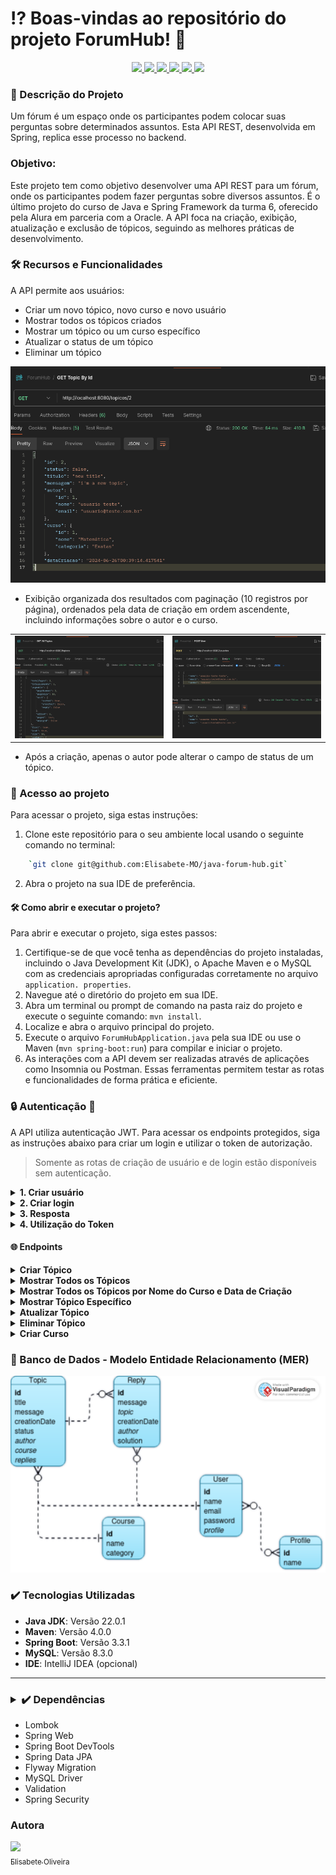 
# ⁉️ Boas-vindas ao repositório do projeto ForumHub! 💬
<p align="center">
     <a alt="Java" href="https://java.com" target="_blank">
        <img src="https://img.shields.io/badge/Java-v22.0.1-ED8B00.svg" />
    </a>
    <a alt="Spring Boot" href="https://spring.io/" target="_blank">
        <img src="https://img.shields.io/badge/Spring Boot-v3.3.1-6DB33F.svg" />
    </a>
     <a alt="Maven" href="https://maven.apache.org/index.html" target="_blank">
        <img src="https://img.shields.io/badge/Maven-v4.0.0-CD2335.svg" />
    </a>
    <a alt="MySQL" href="https://www.mysql.com/" target="_blank">
        <img src="https://img.shields.io/badge/MySQL-v8.3.0-00758f.svg" />
    </a>
        <a alt="Lombok" href="https://projectlombok.org/" target="_blank">
        <img src="https://img.shields.io/badge/Lombok-v1.18.32-FF0035.svg" />
    </a>
     <a alt="IntelliJ IDEA" href="https://www.jetbrains.com/idea/" target="_blank">
        <img src="https://img.shields.io/badge/IntelliJ IDEA-v1.18.32-087CFA.svg" />
    </a>
</p>

[//]: # (<p align="center">)
[//]: # (    <img src="./imgs/badge literalura.png" width="200px" alt="Badge de )
[//]: # (Conquista">)
[//]: # (</p>)

### 📖 Descrição do Projeto

Um fórum é um espaço onde os participantes podem colocar suas perguntas sobre determinados assuntos. Esta API REST, desenvolvida em Spring, replica esse processo no backend.

### Objetivo:

Este projeto tem como objetivo desenvolver uma API REST para um fórum, onde os participantes podem fazer perguntas sobre diversos assuntos. É o último projeto do curso de Java e Spring Framework da turma 6, oferecido pela Alura em parceria com a Oracle. A API foca na criação, exibição, atualização e exclusão de tópicos, seguindo as melhores práticas de desenvolvimento.

### 🛠️ Recursos e Funcionalidades

A API permite aos usuários:

-   Criar um novo tópico, novo curso e novo usuário
-   Mostrar todos os tópicos criados
-   Mostrar um tópico ou um curso específico
-   Atualizar o status de um tópico
-   Eliminar um tópico

<p align="center"><img src="./imgs/Captura de tela de 2024-06-28 21-28-45.png" alt="Detalhamento de tópico"></p>

* Exibição organizada dos resultados com paginação (10 registros por página), ordenados pela data de criação em ordem ascendente, incluindo informações sobre o autor e o curso.

<table align="center">
  <tr>
    <td>
      <img src="./imgs/Captura de tela de 2024-06-28 21-27-11.png" 
width="350px" alt="Lista de todos os tópicos">
    </td>
    <td>
      <img src="./imgs/Captura de tela de 2024-06-28 21-25-45.png" 
width="350px" alt="Criação de Usuário">
    </td>
  </tr>
</table>

* Após a criação, apenas o autor pode alterar o campo de status de um tópico.


### 📁 Acesso ao projeto

Para acessar o projeto, siga estas instruções:

1.  Clone este repositório para o seu ambiente local usando o seguinte comando no terminal:
```bash    
    `git clone git@github.com:Elisabete-MO/java-forum-hub.git` 
```
2.  Abra o projeto na sua IDE de preferência.
    <br>

#### 🛠️ Como abrir e executar o projeto?

Para abrir e executar o projeto, siga estes passos:

1. Certifique-se de que você tenha as dependências do projeto instaladas,  
   incluindo o Java Development Kit (JDK), o Apache Maven e o MySQL com as 
   credenciais apropriadas configuradas corretamente no arquivo `application.
   properties`. 
2. Navegue até o diretório do projeto em sua IDE. 
3. Abra um terminal ou prompt de comando na pasta raiz do projeto e execute 
   o seguinte comando: `mvn install`. 
4. Localize e abra o arquivo principal do projeto. 
5. Execute o arquivo `ForumHubApplication.java` pela sua IDE ou use o Maven (`mvn spring-boot:run`) para compilar e iniciar o projeto. 
6. As interações com a API devem ser realizadas através de aplicações como Insomnia ou Postman. Essas ferramentas permitem testar as rotas e funcionalidades de forma prática e eficiente.

### 🔒 Autenticação 🔑
A API utiliza autenticação JWT. Para acessar os endpoints protegidos, siga as instruções abaixo para criar um login e utilizar o token de autorização.
> Somente as rotas de criação de usuário e de login estão disponíveis sem 
> autenticação.
<details>
<summary><b> 1. Criar usuário </b></summary>

- Método: `POST`
- Rota: `/usuarios`
- Corpo:
```json 
{
  "nome":  "Nome do Usuário",
  "email":  "usuario@email.com",
  "senha":  "senha do usuário"
}
```
</details>
<details>
<summary><b> 2. Criar login </b></summary>

- Método: `POST`
- Rota: `/login`
- Corpo:
```json 
{
  "email":  "usuario@email.com",
  "senha":  "senha do usuário"
}
```
</details>
<details>
<summary><b> 3. Resposta </b></summary>

- Um token JWT é retornado se as credenciais estiverem corretas.
- Exemplo de resposta:
```json 
{
  "token": "eyJhbGciOiJIUzI1NiIsInR5cCI6IkpXVCJ9.eyJpc3MiOiJBUEkgRm9ydW0gSHViIiwic3ViIjoidXN1YXJpb0BlbWFpbC5jb20iLCJleHAiOjE3MTk3MTg5NjB9.aTy4MrXmZYEtyF8rVHssnvKbDD_xjiHidYnd51CLBbk"
}
```
</details>
<details>
<summary><b> 4. Utilização do Token </b></summary>

- Após obter o token, você deve incluí-lo no header Authorization em todas as requisições subsequentes aos endpoints protegidos.
- Formato do Header:

| **Key** | **Value**                                            |
| --- |------------------------------------------------------|
| Authorization | eyJhbGciOiJIUzI1NiIsInR5cCI6IkpXVCJ9.eyJpc3MiOi(...) |

</details>

#### 🌐 Endpoints
<details>
<summary><b> Criar Tópico </b></summary>

-   Método: `POST` 
-   Rota: `/topicos`
- Cabeçalho: `Authorization: {seu_token_jwt_aqui}`
-   Corpo:
```json 
{
  "titulo":  "Título do Tópico",
  "mensagem":  "Conteúdo do Tópico",
  "autor":  1,
  "curso":  1
}
```
</details>
<details>
<summary><b> Mostrar Todos os Tópicos </b></summary>

- Método: `GET`
- Rota: `/topicos`
- Cabeçalho: `Authorization: {seu_token_jwt_aqui}`
</details>
<details>
<summary><b> Mostrar Todos os Tópicos por Nome do Curso e Data de 
Criação </b></summary>

- Método: `GET`
- Rota: `/topicos/search?curso={nome_do_curso}&ano={ano_de_criação_do_tópico(AAAA)} `
- Cabeçalho: `Authorization: {seu_token_jwt_aqui}`
</details>
<details>
<summary><b> Mostrar Tópico Específico </b></summary>

- Método: `GET`
- Rota: `/topicos/{id}`
- Cabeçalho: `Authorization: {seu_token_jwt_aqui}`
</details>
<details>
<summary><b> Atualizar Tópico </b></summary>

- Método: `PUT`
- Rota: `/topicos/{id}`
- Cabeçalho: `Authorization: {seu_token_jwt_aqui}`
- Corpo:
```json 
{
  "titulo":  "Título do Tópico",
  "mensagem":  "Conteúdo do Tópico",
  "status":  "true"
}
```
</details>
<details>
<summary><b> Eliminar Tópico </b></summary>

- Método: `DELETE`
- Rota: `/topicos/{id}`
- Cabeçalho: `Authorization: {seu_token_jwt_aqui}`
</details>
<details>
<summary><b> Criar Curso </b></summary>

- Método: `POST`
- Rota: `/cursos`
- Cabeçalho: `Authorization: {seu_token_jwt_aqui}`
- Corpo:
```json 
{
  "nome":  "nome_do_curso",
  "categoria":  "categoria_do_curso"
}
```
</details>

### 🎲 Banco de Dados - Modelo Entidade Relacionamento (MER)
<p align="center"><img src="./imgs/forum-hub-er.png" alt="Modelo 
Entidade-Relacionamento"></p>

### ✔️ Tecnologias Utilizadas
-   **Java JDK**: Versão 22.0.1
-   **Maven**: Versão 4.0.0
-   **Spring Boot**: Versão 3.3.1
-   **MySQL**: Versão 8.3.0
-   **IDE**: IntelliJ IDEA (opcional)
---------------------------------------------------------
<h3><details>
<summary> ✔️ Dependências </summary></h3>

- Lombok
- Spring Web
- Spring Boot DevTools
- Spring Data JPA
- Flyway Migration
- MySQL Driver
- Validation
- Spring Security

</details>

### Autora
[<img loading="lazy" src="https://avatars.githubusercontent.com/Elisabete-MO?v=4" width=115><br><sub>Elisabete Oliveira</sub>](https://github.com/Elisabete-MO)


<!--   [Título e Imagem de capa](https://www.alura.com.br/artigos/escrever-bom-readme#T%C3%ADtulo-e-Imagem-de-capa)
-   [Badges](https://www.alura.com.br/artigos/escrever-bom-readme#badges)
-   [Índice](https://www.alura.com.br/artigos/escrever-bom-readme#%C3%ADndice)
-   [Descrição do Projeto](https://www.alura.com.br/artigos/escrever-bom-readme#descri%C3%A7%C3%A3o-do-projeto)
-   [Status do Projeto](https://www.alura.com.br/artigos/escrever-bom-readme#status-do-Projeto)
-   [Funcionalidades e Demonstração da Aplicação](https://www.alura.com.br/artigos/escrever-bom-readme#funcionalidades-e-demonstra%C3%A7%C3%A3o-da-aplica%C3%A7%C3%A3o)
-   [Acesso ao Projeto](https://www.alura.com.br/artigos/escrever-bom-readme#acesso-ao-projeto)
-   [Tecnologias utilizadas](https://www.alura.com.br/artigos/escrever-bom-readme#tecnologias-utilizadas)
-   [Pessoas Contribuidoras](https://www.alura.com.br/artigos/escrever-bom-readme#pessoas-contribuidoras)
-   [Pessoas Desenvolvedoras do Projeto](https://www.alura.com.br/artigos/escrever-bom-readme#pessoas-desenvolvedoras)
-   [Licença](https://www.alura.com.br/artigos/escrever-bom-readme#licen%C3%A7a) 
Gerando estatísticas: Começamos as sugestões de funcionalidades opcionais lembrando da classe DoubleSummaryStatistics, usada para obter dados estatísticos de um objeto Java. É possível obter esses dados seja de consultas na API ou no banco de dados.
Top 10 livros mais baixados: Assim como foi apresentado no curso Java: trabalhando com lambdas, streams e Spring Framework, é possível apresentar os dados dos 10 livros mais baixados, sendo uma consulta diretamente feita na API ou no banco de dados.
-->